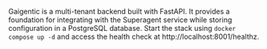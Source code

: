 Gaigentic is a multi-tenant backend built with FastAPI. It provides a foundation
for integrating with the Superagent service while storing configuration in a
PostgreSQL database. Start the stack using `docker compose up -d` and access the
health check at http://localhost:8001/healthz.
